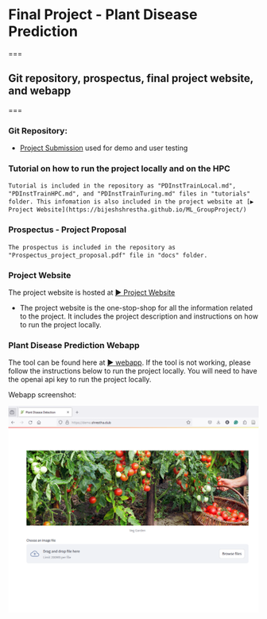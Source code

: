 # Final Project - Plant Disease Prediction  
===
## Git repository, prospectus, final project website, and webapp
===

### Git Repository: 

- [Project Submission](https://github.com/BijeshShrestha/ML_GroupProject) used for demo and user testing

### Tutorial on how to run the project locally and on the HPC 
    Tutorial is included in the repository as "PDInstTrainLocal.md", "PDInstTrainHPC.md", and "PDInstTrainTuring.md" files in "tutorials" folder. This infomation is also included in the project website at [▶️ Project Website](https://bijeshshrestha.github.io/ML_GroupProject/)
    
### Prospectus - Project Proposal

    The prospectus is included in the repository as "Prospectus_project_proposal.pdf" file in "docs" folder.


### Project Website

The project website is hosted at [▶️ Project Website](https://bijeshshrestha.github.io/ML_GroupProject/)

- The project website is the one-stop-shop for all the information related to the project. It includes the project description and instructions on how to run the project locally. 

### Plant Disease Prediction Webapp

The tool can be found here at [▶ webapp](https://demo.shrestha.club/). If the tool is not working, please follow the instructions below to run the project locally. You will need to have the openai api key to run the project locally.

Webapp screenshot:

![webapp](webapp.png)


